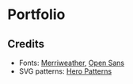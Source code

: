# Portfolio

## Credits

- Fonts: [Merriweather](https://fonts.google.com/specimen/Merriweather), [Open Sans](https://fonts.google.com/specimen/Open+Sans)
- SVG patterns: [Hero Patterns](https://heropatterns.com/)
